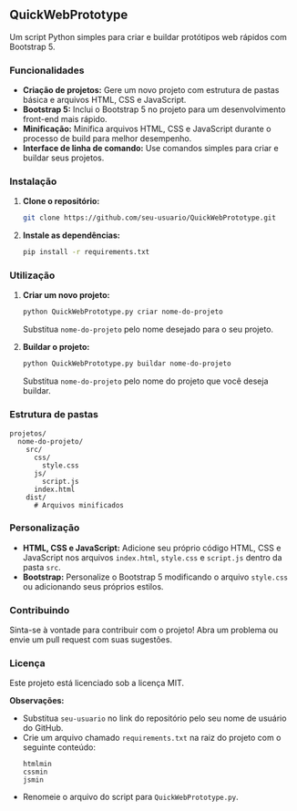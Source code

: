 ## QuickWebPrototype

Um script Python simples para criar e buildar protótipos web rápidos com Bootstrap 5.

### Funcionalidades

- **Criação de projetos:** Gere um novo projeto com estrutura de pastas básica e arquivos HTML, CSS e JavaScript.
- **Bootstrap 5:** Inclui o Bootstrap 5 no projeto para um desenvolvimento front-end mais rápido.
- **Minificação:** Minifica arquivos HTML, CSS e JavaScript durante o processo de build para melhor desempenho.
- **Interface de linha de comando:** Use comandos simples para criar e buildar seus projetos.

### Instalação

1. **Clone o repositório:**
   ```bash
   git clone https://github.com/seu-usuario/QuickWebPrototype.git
   ```

2. **Instale as dependências:**
   ```bash
   pip install -r requirements.txt
   ```

### Utilização

1. **Criar um novo projeto:**
   ```bash
   python QuickWebPrototype.py criar nome-do-projeto
   ```
   Substitua `nome-do-projeto` pelo nome desejado para o seu projeto.

2. **Buildar o projeto:**
   ```bash
   python QuickWebPrototype.py buildar nome-do-projeto
   ```
   Substitua `nome-do-projeto` pelo nome do projeto que você deseja buildar.

### Estrutura de pastas

```
projetos/
  nome-do-projeto/
    src/
      css/
        style.css
      js/
        script.js
      index.html
    dist/
      # Arquivos minificados
```

### Personalização

- **HTML, CSS e JavaScript:** Adicione seu próprio código HTML, CSS e JavaScript nos arquivos `index.html`, `style.css` e `script.js` dentro da pasta `src`.
- **Bootstrap:** Personalize o Bootstrap 5 modificando o arquivo `style.css` ou adicionando seus próprios estilos.

### Contribuindo

Sinta-se à vontade para contribuir com o projeto! Abra um problema ou envie um pull request com suas sugestões.

### Licença

Este projeto está licenciado sob a licença MIT.

**Observações:**

- Substitua `seu-usuario` no link do repositório pelo seu nome de usuário do GitHub.
- Crie um arquivo chamado `requirements.txt` na raiz do projeto com o seguinte conteúdo:
  ```
  htmlmin
  cssmin
  jsmin
  ```
- Renomeie o arquivo do script para `QuickWebPrototype.py`.

